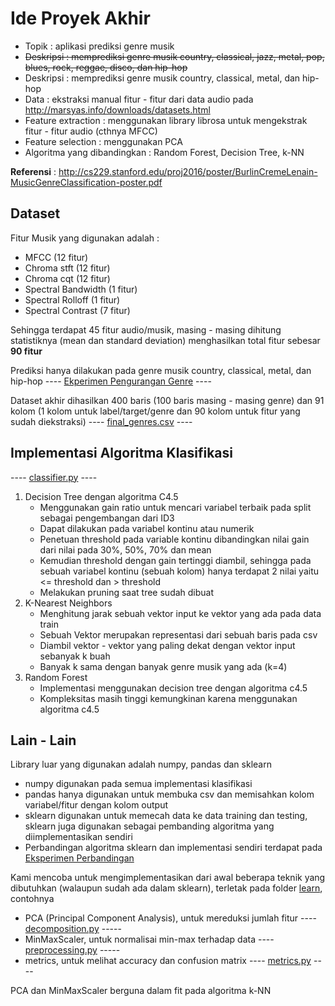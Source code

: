 # Ide Proyek Akhir
- Topik : aplikasi prediksi genre musik
- ~~Deskripsi : memprediksi genre musik country, classical, jazz, metal, pop, blues, rock, reggae, disco, dan hip-hop~~
- Deskripsi : memprediksi genre musik country, classical, metal, dan hip-hop
- Data : ekstraksi manual fitur - fitur dari data audio pada http://marsyas.info/downloads/datasets.html
- Feature extraction : menggunakan library librosa untuk mengekstrak fitur - fitur audio (cthnya MFCC)
- Feature selection : menggunakan PCA
- Algoritma yang dibandingkan : Random Forest, Decision Tree, k-NN

**Referensi** : http://cs229.stanford.edu/proj2016/poster/BurlinCremeLenain-MusicGenreClassification-poster.pdf

## Dataset

Fitur Musik yang digunakan adalah :
- MFCC (12 fitur)
- Chroma stft (12 fitur)
- Chroma cqt (12 fitur)
- Spectral Bandwidth (1 fitur)
- Spectral Rolloff (1 fitur)
- Spectral Contrast (7 fitur)

Sehingga terdapat 45 fitur audio/musik, masing - masing dihitung statistiknya (mean dan standard deviation) menghasilkan total fitur sebesar **90 fitur**

Prediksi hanya dilakukan pada genre musik country, classical, metal, dan hip-hop ---- [Ekperimen Pengurangan Genre](https://github.com/machine-learning-2018-2019-fasilkom-ui/Teknik-Mesin/blob/dev/Experiments_Data_Reducing.ipynb) ----

Dataset akhir dihasilkan 400 baris (100 baris masing - masing genre) dan 91 kolom (1 kolom untuk label/target/genre dan 90 kolom untuk fitur yang sudah diekstraksi) ---- [final_genres.csv](https://github.com/machine-learning-2018-2019-fasilkom-ui/Teknik-Mesin/blob/dev/data/final_genres.csv) ----

## Implementasi Algoritma Klasifikasi
---- [classifier.py](https://github.com/machine-learning-2018-2019-fasilkom-ui/Teknik-Mesin/blob/dev/learn/classifier.py) ---- 
1. Decision Tree dengan algoritma C4.5
   - Menggunakan gain ratio untuk mencari variabel terbaik pada split sebagai pengembangan dari ID3
   - Dapat dilakukan pada variabel kontinu atau numerik
   - Penetuan threshold pada variable kontinu dibandingkan nilai gain dari nilai pada 30%, 50%, 70% dan mean
   - Kemudian threshold dengan gain tertinggi diambil, sehingga pada sebuah variabel kontinu (sebuah kolom) hanya terdapat 2 nilai yaitu <= threshold dan > threshold
   - Melakukan pruning saat tree sudah dibuat
2. K-Nearest Neighbors
   - Menghitung jarak sebuah vektor input ke vektor yang ada pada data train
   - Sebuah Vektor merupakan representasi dari sebuah baris pada csv
   - Diambil vektor - vektor yang paling dekat dengan vektor input sebanyak k buah
   - Banyak k sama dengan banyak genre musik yang ada (k=4)
3. Random Forest
   - Implementasi menggunakan decision tree dengan algoritma c4.5
   - Kompleksitas masih tinggi kemungkinan karena menggunakan algoritma c4.5
   
## Lain - Lain
Library luar yang digunakan adalah numpy, pandas dan sklearn
- numpy digunakan pada semua implementasi klasifikasi
- pandas hanya digunakan untuk membuka csv dan memisahkan kolom variabel/fitur dengan kolom output
- sklearn digunakan untuk memecah data ke data training dan testing, sklearn juga digunakan sebagai pembanding algoritma yang diimplementasikan sendiri 
- Perbandingan algoritma sklearn dan implementasi sendiri terdapat pada [Eksperimen Perbandingan](https://github.com/machine-learning-2018-2019-fasilkom-ui/Teknik-Mesin/blob/dev/Experiments_Classifier_Testing.ipynb)

Kami mencoba untuk mengimplementasikan dari awal beberapa teknik yang dibutuhkan (walaupun sudah ada dalam sklearn), terletak pada folder [learn](https://github.com/machine-learning-2018-2019-fasilkom-ui/Teknik-Mesin/blob/dev/learn), contohnya
- PCA (Principal Component Analysis), untuk mereduksi jumlah fitur ---- [decomposition.py](https://github.com/machine-learning-2018-2019-fasilkom-ui/Teknik-Mesin/blob/dev/learn/decomposition.py) -----
- MinMaxScaler, untuk normalisai min-max terhadap data ---- [preprocessing.py](https://github.com/machine-learning-2018-2019-fasilkom-ui/Teknik-Mesin/blob/dev/learn/preprocessing.py) -----
- metrics, untuk melihat accuracy dan confusion matrix ---- [metrics.py](https://github.com/machine-learning-2018-2019-fasilkom-ui/Teknik-Mesin/blob/dev/learn/metrics.py) ----

PCA dan MinMaxScaler berguna dalam fit pada algoritma k-NN
